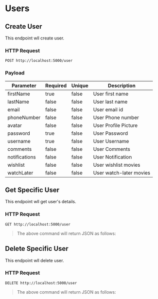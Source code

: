 # Users
## Create User
This endpoint wll create user.
### HTTP Request
`POST http://localhost:5000/user`
### Payload
|Parameter|Required|Unique|Description|
|---------|--------|------|-----------|
|firstName|true|false|User first name|
|lastName|false|false|User last name|
|email|false|false|User email id|
|phoneNumber|false|false|User Phone number|
|avatar|false|false|User Profile Picture|
|password|true|false|User Password|
|username|true|false|User Username|
|comments|false|false|User Comments|
|notifications|false|false|User Notification|
|wishlist|false|false|User wishlist movies|
|watchLater|false|false|User watch-later movies|

## Get Specific User
This endpoint wll get user's details.
### HTTP Request
`GET http://localhost:5000/user`
> The above command will return JSON as follows:

## Delete Specific User
This endpoint wll delete user.
### HTTP Request
`DELETE http://localhost:5000/user`
> The above command will return JSON as follows:


